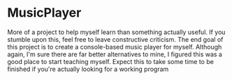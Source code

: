 # MusicPlayer
More of a project to help myself learn than something actually useful. If you stumble upon this, feel free to leave constructive criticism.
The end goal of this project is to create a console-based music player for myself. Although again, I'm sure there are far better alternatives to mine,
I figured this was a good place to start teaching myself. Expect this to take some time to be finished if you're actually looking for a working program
